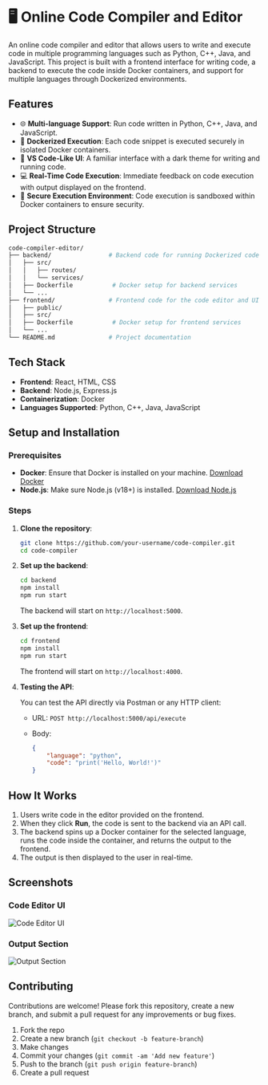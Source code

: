 # 🖥️ Online Code Compiler and Editor

An online code compiler and editor that allows users to write and execute code in multiple programming languages such as Python, C++, Java, and JavaScript. This project is built with a frontend interface for writing code, a backend to execute the code inside Docker containers, and support for multiple languages through Dockerized environments.

## Features

- 🌐 **Multi-language Support**: Run code written in Python, C++, Java, and JavaScript.
- 🚀 **Dockerized Execution**: Each code snippet is executed securely in isolated Docker containers.
- 🎨 **VS Code-Like UI**: A familiar interface with a dark theme for writing and running code.
- 💻 **Real-Time Code Execution**: Immediate feedback on code execution with output displayed on the frontend.
- 🔐 **Secure Execution Environment**: Code execution is sandboxed within Docker containers to ensure security.

## Project Structure

```bash
code-compiler-editor/
├── backend/                # Backend code for running Dockerized code execution
│   ├── src/
│   │   ├── routes/
│   │   └── services/
│   ├── Dockerfile           # Docker setup for backend services
│   └── ...
├── frontend/               # Frontend code for the code editor and UI
│   ├── public/
│   ├── src/
│   ├── Dockerfile           # Docker setup for frontend services
│   └── ...
└── README.md               # Project documentation
```

## Tech Stack

- **Frontend**: React, HTML, CSS
- **Backend**: Node.js, Express.js
- **Containerization**: Docker
- **Languages Supported**: Python, C++, Java, JavaScript

## Setup and Installation

### Prerequisites

- **Docker**: Ensure that Docker is installed on your machine. [Download Docker](https://www.docker.com/get-started)
- **Node.js**: Make sure Node.js (v18+) is installed. [Download Node.js](https://nodejs.org)

### Steps

1. **Clone the repository**:

   ```bash
   git clone https://github.com/your-username/code-compiler.git
   cd code-compiler
   ```

2. **Set up the backend**:

   ```bash
   cd backend
   npm install
   npm run start
   ```

   The backend will start on `http://localhost:5000`.

3. **Set up the frontend**:

   ```bash
   cd frontend
   npm install
   npm run start
   ```

   The frontend will start on `http://localhost:4000`.

4. **Testing the API**:

   You can test the API directly via Postman or any HTTP client:

   - URL: `POST http://localhost:5000/api/execute`
   - Body:

     ```json
     {
         "language": "python",
         "code": "print('Hello, World!')"
     }
     ```

## How It Works

1. Users write code in the editor provided on the frontend.
2. When they click **Run**, the code is sent to the backend via an API call.
3. The backend spins up a Docker container for the selected language, runs the code inside the container, and returns the output to the frontend.
4. The output is then displayed to the user in real-time.

## Screenshots

### Code Editor UI
![Code Editor UI](path-to-screenshot)

### Output Section
![Output Section](path-to-screenshot)

## Contributing

Contributions are welcome! Please fork this repository, create a new branch, and submit a pull request for any improvements or bug fixes.

1. Fork the repo
2. Create a new branch (`git checkout -b feature-branch`)
3. Make changes
4. Commit your changes (`git commit -am 'Add new feature'`)
5. Push to the branch (`git push origin feature-branch`)
6. Create a pull request
